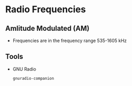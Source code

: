 # Radio Frequencies

## Amlitude Modulated (AM)
- Frequencies are in the frequency range 535-1605 kHz

## Tools
- GNU Radio 
	```bash
	gnuradio-companion
	```